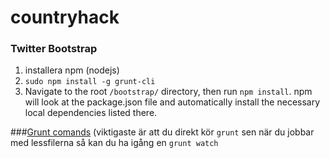 # countryhack
### Twitter Bootstrap

1. installera npm (nodejs)
2. `sudo npm install -g grunt-cli`
3. Navigate to the root `/bootstrap/` directory, then run `npm install`. npm will look at the package.json file and automatically install the necessary local dependencies listed there.

###[Grunt comands](http://getbootstrap.com/getting-started/#grunt-commands)
(viktigaste är att du direkt kör `grunt` sen när du jobbar med lessfilerna så kan du ha igång en `grunt watch`
